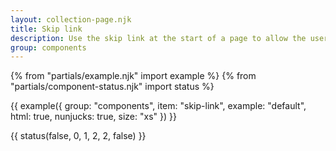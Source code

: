 ```yaml
---
layout: collection-page.njk
title: Skip link
description: Use the skip link at the start of a page to allow the user to jump straight to the most important content.
group: components
---
```


{% from "partials/example.njk" import example %}
{% from "partials/component-status.njk" import status %}

{{ example({ group: "components", item: "skip-link", example: "default", html: true, nunjucks: true, size: "xs" }) }}

{{ status(false, 0, 1, 2, 2, false) }}
